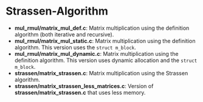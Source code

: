 # Strassen-Algorithm
- **mul_rmul/matrix_mul_def.c**: Matrix multiplication using the definition algorithm (both iterative and recursive).
- **mul_rmul/matrix_mul_static.c**: Matrix multiplication using the definition algorithm. This version uses the `struct m_block`.
- **mul_rmul/matrix_mul_dynamic.c**: Matrix multiplication using the definition algorithm. This version uses dynamic allocation and the `struct m_block`.
- **strassen/matrix_strassen.c**: Matrix multiplication using the Strassen algorithm.
- **strassen/matrix_strassen_less_matrices.c**: Version of **strassen/matrix_strassen.c** that uses less memory.
